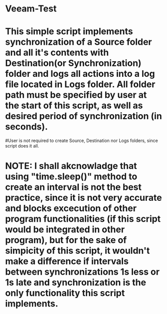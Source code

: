 # Veeam-Test

# This simple script implements synchronization of a Source folder and all it's contents with Destination(or Synchronization) folder and logs all actions into a log file located in Logs folder. All folder path must be specified by user at the start of this script, as well as desired period of synchronization (in seconds).

#User is not required to create Source, Destination nor Logs folders, since script does it all.

# NOTE: I shall akcnowladge that using "time.sleep()" method to create an interval is not the best practice, since it is not very accurate and blocks excecution of other program functionalities (if this script would be integrated in other program), but for the sake of simpicity of this script, it wouldn't make a difference if intervals between synchronizations 1s less or 1s late and synchronization is the only functionality this script implements.
